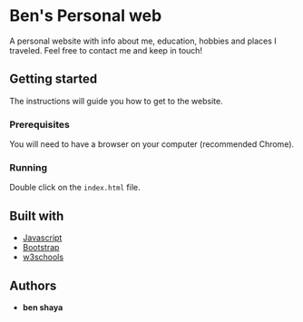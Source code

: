 # Ben's Personal web

A personal website with info about me, education, hobbies and places I traveled.
Feel free to contact me and keep in touch!



## Getting started

The instructions will guide you how to get to the website.

### Prerequisites

You will need to have a browser on your computer (recommended Chrome). 

### Running

Double click on the `index.html` file.


## Built with

* [Javascript](https://www.javascript.com/)
* [Bootstrap](https://getbootstrap.com/)
* [w3schools](https://www.w3schools.com/)

## Authors

* **ben shaya**

